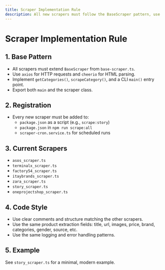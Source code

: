 ```yaml
---
title: Scraper Implementation Rule
description: All new scrapers must follow the BaseScraper pattern, use axios/cheerio, export main(), and be registered in package.json and the cron service. List all current scrapers including story_scraper.ts.
---
```


# Scraper Implementation Rule

## 1. Base Pattern
- All scrapers must extend `BaseScraper` from `base-scraper.ts`.
- Use `axios` for HTTP requests and `cheerio` for HTML parsing.
- Implement `getCategories()`, `scrapeCategory()`, and a CLI `main()` entry point.
- Export both `main` and the scraper class.

## 2. Registration
- Every new scraper must be added to:
  - `package.json` as a script (e.g., `scrape:story`)
  - `package.json` in `npm run scrape:all`
  - `scraper-cron.service.ts` for scheduled runs

## 3. Current Scrapers
- `asos_scraper.ts`
- `terminalx_scraper.ts`
- `factory54_scraper.ts`
- `itaybrands_scraper.ts`
- `zara_scraper.ts`
- `story_scraper.ts`
- `oneprojectshop_scraper.ts`

## 4. Code Style
- Use clear comments and structure matching the other scrapers.
- Use the same product extraction fields: title, url, images, price, brand, categories, gender, source, etc.
- Use the same logging and error handling patterns.

## 5. Example
See `story_scraper.ts` for a minimal, modern example. 